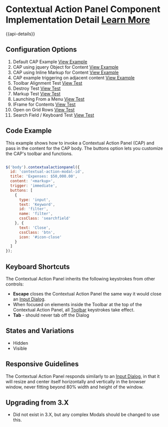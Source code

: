 
# Contextual Action Panel Component Implementation Detail [Learn More](#)

{{api-details}}

## Configuration Options

1. Default CAP Example [View Example]( /components/contextualactionpanel/example-index)
2. CAP using jquery Object for Content [View Example]( /components/contextualactionpanel/example-jquery)
3. CAP using Inline Markup for Content [View Example]( /components/contextualactionpanel/example-markup)
3. CAP example triggering on adjacent content [View Example]( /components/contextualactionpanel/example-trigger)
4. Toolbar Alignment Test [View Test]( /component/scontextualactionpanel/test-alignment)
5. Destroy Test [View Test]( /components/contextualactionpanel/test-destroy)
6. Markup Test [View Test]( /components/contextualactionpanel/test-from-markup)
7. Launching From a Menu [View Test]( /components/contextualactionpanel/test-from-menu)
8. IFrame for Contents [View Test]( /components/contextualactionpanel/test-iframe)
9. Open on Grid Rows [View Test]( /components/contextualactionpanel/test-trigger-immediate)
10. Search Field / Keyboard Test [View Test]( /components/contextualactionpanel/test-searchfield)


## Code Example

This example shows how to invoke a Contextual Action Panel (CAP) and pass in the content for the CAP body. The buttons option lets you customize the CAP's toolbar and functions.

```javascript

$('body').contextualactionpanel({
  id: 'contextual-action-modal-id',
  title: 'Expenses: $50,000.00',
  content: '<markup>',
  trigger: 'immediate',
  buttons: [
    {
      type: 'input',
      text: 'Keyword',
      id: 'filter',
      name: 'filter',
      cssClass: 'searchfield'
    }, {
      text: 'Close',
      cssClass: 'btn',
      icon: '#icon-close'
    }
  ]
});


```

## Keyboard Shortcuts

The Contextual Action Panel inherits the following keystrokes from other controls:

-   **Escape** closes the Contextual Action Panel the same way it would close an [Input Dialog](https://soho.infor.com/index.php?p=component/input-dialog).
-   When focused on elements inside the Toolbar at the top of the Contextual Action Panel, all [Toolbar](https://soho.infor.com/index.php?p=component/toolbar) keystrokes take effect.
- **Tab** - should never tab off the Dialog

## States and Variations

-   Hidden
-   Visible

## Responsive Guidelines

The Contextual Action Panel responds similarly to an [Input Dialog](https://soho.infor.com/index.php?p=component/input-dialog), in that it will resize and center itself horizontally and vertically in the browser window, never fitting beyond 80% width and height of the window.

## Upgrading from 3.X

-   Did not exist in 3.X, but any complex Modals should be changed to use this.
